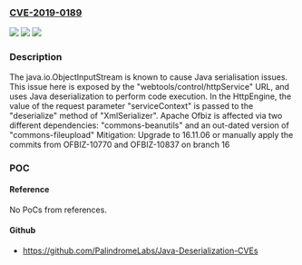 ### [CVE-2019-0189](https://cve.mitre.org/cgi-bin/cvename.cgi?name=CVE-2019-0189)
![](https://img.shields.io/static/v1?label=Product&message=OFBiz&color=blue)
![](https://img.shields.io/static/v1?label=Version&message=n%2Fa&color=blue)
![](https://img.shields.io/static/v1?label=Vulnerability&message=remote%20code%20execution&color=brighgreen)

### Description

The java.io.ObjectInputStream is known to cause Java serialisation issues. This issue here is exposed by the "webtools/control/httpService" URL, and uses Java deserialization to perform code execution. In the HttpEngine, the value of the request parameter "serviceContext" is passed to the "deserialize" method of "XmlSerializer". Apache Ofbiz is affected via two different dependencies: "commons-beanutils" and an out-dated version of "commons-fileupload" Mitigation: Upgrade to 16.11.06 or manually apply the commits from OFBIZ-10770 and OFBIZ-10837 on branch 16

### POC

#### Reference
No PoCs from references.

#### Github
- https://github.com/PalindromeLabs/Java-Deserialization-CVEs

